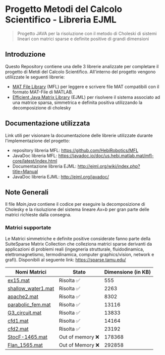 # Progetto Metodi del Calcolo Scientifico - Libreria EJML

>  Progetto JAVA per la risoluzione con il metodo di Choleski di sistemi lineari con matrici sparse e definite positive di grandi dimensioni

## Introduzione

Questo Repository contiene una delle 3 librerie analizzate per completare il progetto di Metdi del Calcolo Scientifico. All'interno del progetto vengono utiliizzate le seguenti librerie:
- [MAT File Library](https://github.com/HebiRobotics/MFL) (MFL) per leggere e scrivere file MAT compatibili con il formato MAT-File di MATLAB.
- [Efficient Java Matrix Library](https://github.com/lessthanoptimal/ejml.git) (EJML) per risolvere il sistema associato ad una matrice sparsa, simmetrica e definita positiva utilizzando la decomposizione di cholesky

## Documentazione utilizzata
Link utili per visionare la documentazione delle librerie utilizzate durante l'implementazione del progetto:
- repository libreria MFL: https://github.com/HebiRobotics/MFL
- JavaDoc libreria MFL: https://javadoc.io/doc/us.hebi.matlab.mat/mfl-core/latest/index.html
- Documentazione libreria EJML: http://ejml.org/wiki/index.php?title=Manual
- JavaDoc libreria EJML: http://ejml.org/javadoc/

## Note Generali
Il file *Main.java* contiene il codice per eseguire la decomposizione di Cholesky e la risoluzione 
del sistema lineare *Ax=b* per gran parte delle matrici richieste dalla consegna.

### Matrici supportate
Le Matrici simmetriche e definite positive considerate fanno parte della SuiteSparse Matrix Collection che colleziona matrici sparse derivanti da applicazioni di problemi reali 
(ingegneria strutturale, fluidodinamica, elettromagnetismo, termodinamica, computer graphics/vision, network e grafi). Disponibili al seguente link: https://sparse.tamu.edu/

| Nomi Matrici | Stato | Dimensione (in KB) |
|-----------|-----------|-----------|
| [ex15.mat](https://sparse.tamu.edu/FIDAP/ex15)  | Risolta :white_check_mark:   |  555 |
| [shallow_water1.mat](https://sparse.tamu.edu/MaxPlanck/shallow_water1)    | Risolta :white_check_mark:   | 2263 |
| [apache2.mat](https://sparse.tamu.edu/GHS_psdef/apache2)   | Risolta :white_check_mark:    | 8302 |
| [parabolic_fem.mat](https://sparse.tamu.edu/Wissgott/parabolic_fem)  | Risolta :white_check_mark:    | 13116 |
| [G3_circuit.mat](https://sparse.tamu.edu/AMD/G3_circuit)   | Risolta :white_check_mark:    | 13833 |
| [cfd1.mat](https://sparse.tamu.edu/Rothberg/cfd1)   | Risolta :white_check_mark:    | 14164 |
| [cfd2.mat](https://sparse.tamu.edu/Rothberg/cfd2)   | Risolta :white_check_mark:    | 23192 |
| [StocF-1465.mat](https://sparse.tamu.edu/Janna/StocF-1465)   | Out of memory :x:    | 178368 |
| [Flan_1565.mat](https://sparse.tamu.edu/Janna/Flan_1565)   | Out of Memory :x:    | 292858 |
